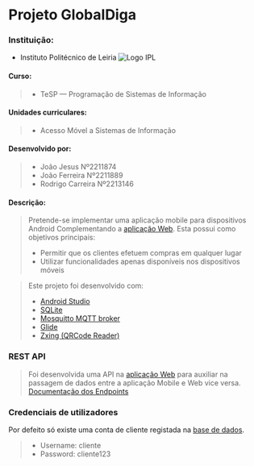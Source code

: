 # Projeto GlobalDiga

### Instituição:

- Instituto Politécnico de Leiria
  ![Logo IPL](https://www.ipleiria.pt/wp-content/uploads/2022/04/estg_h.svg)

#### Curso:

> - TeSP — Programação de Sistemas de Informação

#### Unidades curriculares:

> - Acesso Móvel a Sistemas de Informação

#### Desenvolvido por:

> - João Jesus Nº2211874
> - João Ferreira Nº2211889
> - Rodrigo Carreira Nº2213146

#### Descrição:
> Pretende-se implementar uma aplicação mobile para dispositivos Android
> Complementando a [aplicação Web](https://github.com/RFCarreira33/PSI_PLSI_22-23).
> Esta possui como objetivos principais:
>
> - Permitir que os clientes efetuem compras em qualquer lugar
> - Utilizar funcionalidades apenas disponíveis nos dispositivos móveis

> Este projeto foi desenvolvido com:
>
> - [Android Studio](https://developer.android.com/)
> - [SQLite](https://www.sqlite.org/)
> - [Mosquitto MQTT broker](https://mosquitto.org/)
> - [Glide](https://github.com/bumptech/glide)
> - [Zxing (QRCode Reader)](https://github.com/zxing-js/library)

### REST API

> Foi desenvolvida uma API na [aplicação Web](https://github.com/RFCarreira33/PSI_PLSI_22-23) para auxiliar na passagem de dados entre a aplicação Mobile e Web vice versa. [Documentação dos Endpoints](https://github.com/RFCarreira33/PSI_PLSI_22-23/tree/development/projeto_final/backend/modules/api)

### Credenciais de utilizadores
Por defeito só existe uma conta de cliente registada na [base de dados](https://github.com/RFCarreira33/PSI_PLSI_22-23#Base-de-dados).

> - Username: cliente
> - Password: cliente123
